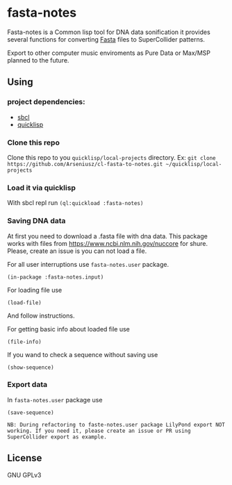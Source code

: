 # fasta-notes

Fasta-notes is a Common lisp tool for DNA data sonification
it provides several functions for converting [Fasta](https://en.wikipedia.org/wiki/FASTA) files
to SuperCollider patterns.

Export to other computer music enviroments as Pure Data or Max/MSP planned to the future.

## Using

### project dependencies:

* [sbcl](http://www.sbcl.org)
* [quicklisp](https://www.quicklisp.org/beta/)

### Clone this repo

Clone this repo to you `quicklisp/local-projects` directory.
Ex: `git clone https://github.com/Arseniusz/cl-fasta-to-notes.git ~/quicklisp/local-projects`

### Load it via quicklisp

With sbcl repl run `(ql:quickload :fasta-notes)`

### Saving DNA data

At first you need to download a .fasta file with dna data. This package works with
files from https://www.ncbi.nlm.nih.gov/nuccore for shure. Please, create an issue
is you can not load a file.

For all user interruptions use `fasta-notes.user` package.
  ```common-lisp
  (in-package :fasta-notes.input)
  ```
For loading file use
  ```common-lisp
  (load-file)
  ```
And follow instructions.

For getting basic info about loaded file use
  ```common-lisp
  (file-info)
  ```
If you wand to check a sequence without saving use
  ```common-lisp
  (show-sequence)
  ```
### Export data
In `fasta-notes.user` package use
  ```common-lisp
  (save-sequence)
  ```
  
  `NB: During refactoring to faste-notes.user package LilyPond export NOT working. If you need it, please create an issue or PR using SuperCollider export as example.`
## License

GNU GPLv3

